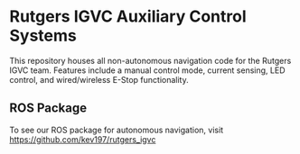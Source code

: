 # Rutgers IGVC Auxiliary Control Systems
This repository houses all non-autonomous navigation code for the Rutgers IGVC team. Features include a manual control mode, current sensing, LED control, and wired/wireless E-Stop functionality. 

## ROS Package
To see our ROS package for autonomous navigation, visit https://github.com/kev197/rutgers_igvc
